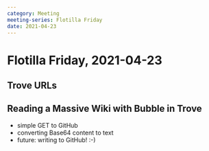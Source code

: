 ```yaml
---
category: Meeting
meeting-series: Flotilla Friday
date: 2021-04-23
---
```

# Flotilla Friday, 2021-04-23

## Trove URLs

## Reading a Massive Wiki with Bubble in Trove

- simple GET to GitHub
- converting Base64 content to text
- future: writing to GitHub! :-)
